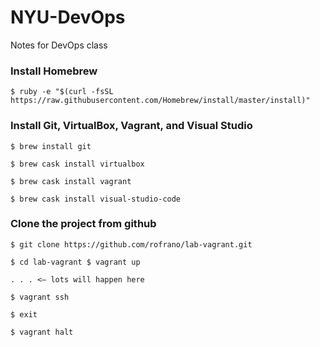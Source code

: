 # NYU-DevOps
Notes for DevOps class

### Install Homebrew
`$ ruby -e "$(curl -fsSL https://raw.githubusercontent.com/Homebrew/install/master/install)"`

### Install Git, VirtualBox, Vagrant, and Visual Studio
`$ brew install git`

`$ brew cask install virtualbox`

`$ brew cask install vagrant`

`$ brew cask install visual-studio-code`

### Clone the project from github
`$ git clone https://github.com/rofrano/lab-vagrant.git`

`$ cd lab-vagrant $ vagrant up`

`. . . <— lots will happen here `

`$ vagrant ssh`

`$ exit`

`$ vagrant halt`
 
